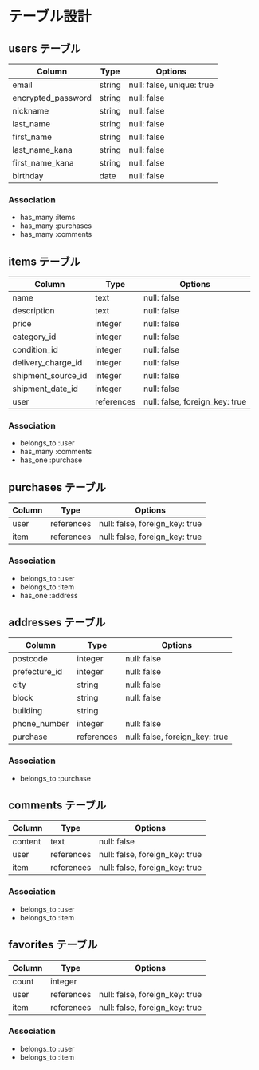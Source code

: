 # テーブル設計

## users テーブル

| Column             | Type   | Options                  |
| ------------------ | ------ | ------------------------ |
| email              | string | null: false, unique: true|
| encrypted_password | string | null: false              |
| nickname           | string | null: false              |
| last_name          | string | null: false              |
| first_name         | string | null: false              |
| last_name_kana     | string | null: false              |
| first_name_kana    | string | null: false              |
| birthday           | date   | null: false              |

### Association

- has_many :items
- has_many :purchases
- has_many :comments

## items テーブル

| Column             | Type       | Options                        |
| ------------------ | ---------- | ------------------------------ |
| name               | text       | null: false                    |
| description        | text       | null: false                    |
| price              | integer    | null: false                    |
| category_id        | integer    | null: false                    |
| condition_id       | integer    | null: false                    |
| delivery_charge_id | integer    | null: false                    |
| shipment_source_id | integer    | null: false                    |
| shipment_date_id   | integer    | null: false                    |
| user               | references | null: false, foreign_key: true |

### Association

- belongs_to :user
- has_many :comments
- has_one :purchase


## purchases テーブル

| Column | Type       | Options                        |
| ------ | ---------- | ------------------------------ |
| user   | references | null: false, foreign_key: true |
| item   | references | null: false, foreign_key: true |

### Association

- belongs_to :user
- belongs_to :item
- has_one :address

## addresses テーブル

| Column        | Type       | Options                        |
| ------------- | ---------- | ------------------------------ |
| postcode      | integer    | null: false                    |
| prefecture_id | integer    | null: false                    |
| city          | string     | null: false                    |
| block         | string     | null: false                    |
| building      | string     |                                |
| phone_number  | integer    | null: false                    |
| purchase      | references | null: false, foreign_key: true |

### Association

- belongs_to :purchase

## comments テーブル

| Column  | Type       | Options                        |
| ------- | ---------- | ------------------------------ |
| content | text       | null: false                    |
| user    | references | null: false, foreign_key: true |
| item    | references | null: false, foreign_key: true |

### Association

- belongs_to :user
- belongs_to :item

## favorites テーブル

| Column  | Type       | Options                        |
| ------- | ---------- | ------------------------------ |
| count   | integer    |                                |
| user    | references | null: false, foreign_key: true |
| item    | references | null: false, foreign_key: true |

### Association

- belongs_to :user
- belongs_to :item
